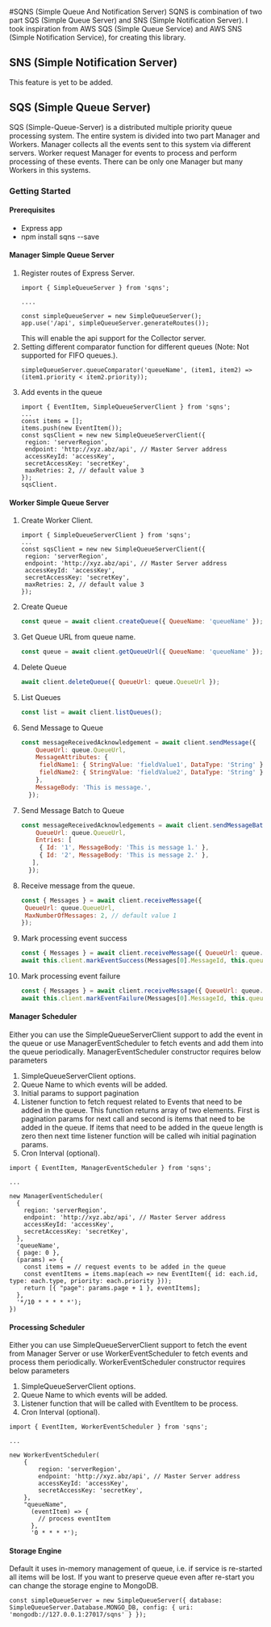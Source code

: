 #SQNS (Simple Queue And Notification Server)
SQNS is combination of two part SQS (Simple Queue Server) and SNS (Simple Notification Server).
I took inspiration from AWS SQS (Simple Queue Service) and AWS SNS (Simple Notification Service), for creating this library.

## SNS (Simple Notification Server)
This feature is yet to be added.

## SQS (Simple Queue Server)

SQS (Simple-Queue-Server) is a distributed multiple priority queue processing system.
The entire system is divided into two part Manager and Workers.
Manager collects all the events sent to this system via different servers.
Worker request Manager for events to process and perform processing of these events.
There can be only one Manager but many Workers in this systems.

### Getting Started

#### Prerequisites

- Express app
- npm install sqns --save

#### Manager Simple Queue Server

1. Register routes of Express Server.
    ```
    import { SimpleQueueServer } from 'sqns';
    
    ....
    
    const simpleQueueServer = new SimpleQueueServer();
    app.use('/api', simpleQueueServer.generateRoutes()); 
    ```
   This will enable the api support for the Collector server.
2. Setting different comparator function for different queues (Note: Not supported for FIFO queues.).
    ```
    simpleQueueServer.queueComparator('queueName', (item1, item2) => (item1.priority < item2.priority));
    ```
3. Add events in the queue
    ```
    import { EventItem, SimpleQueueServerClient } from 'sqns';
    ...
    const items = [];
    items.push(new EventItem());
    const sqsClient = new new SimpleQueueServerClient({
     region: 'serverRegion',
     endpoint: 'http://xyz.abz/api', // Master Server address
     accessKeyId: 'accessKey',
     secretAccessKey: 'secretKey',
     maxRetries: 2, // default value 3
    });
    sqsClient.
   ```

#### Worker Simple Queue Server

1. Create Worker Client.
    ```
    import { SimpleQueueServerClient } from 'sqns';
    ...
    const sqsClient = new new SimpleQueueServerClient({
     region: 'serverRegion',
     endpoint: 'http://xyz.abz/api', // Master Server address
     accessKeyId: 'accessKey',
     secretAccessKey: 'secretKey',
     maxRetries: 2, // default value 3
    });
   ```

2. Create Queue
    ```js
    const queue = await client.createQueue({ QueueName: 'queueName' });
    ```

3. Get Queue URL from queue name.
    ```js
    const queue = await client.getQueueUrl({ QueueName: 'queueName' });
    ```

4. Delete Queue
    ```js
    await client.deleteQueue({ QueueUrl: queue.QueueUrl });
    ```

5. List Queues
    ```js
    const list = await client.listQueues();
    ```

6. Send Message to Queue
    ```js
    const messageReceivedAcknowledgement = await client.sendMessage({
        QueueUrl: queue.QueueUrl,
        MessageAttributes: {
         fieldName1: { StringValue: 'fieldValue1', DataType: 'String' },
         fieldName2: { StringValue: 'fieldValue2', DataType: 'String' },
        },
        MessageBody: 'This is message.',
      });
    ```

7. Send Message Batch to Queue
    ```js
    const messageReceivedAcknowledgements = await client.sendMessageBatch({
        QueueUrl: queue.QueueUrl,
        Entries: [
         { Id: '1', MessageBody: 'This is message 1.' },
         { Id: '2', MessageBody: 'This is message 2.' },
       ],
      });
    ```

8. Receive message from the queue.
    ```js
    const { Messages } = await client.receiveMessage({
     QueueUrl: queue.QueueUrl,
     MaxNumberOfMessages: 2, // default value 1
    });
   ```

9. Mark processing event success
    ```js
    const { Messages } = await client.receiveMessage({ QueueUrl: queue.QueueUrl });
    await this.client.markEventSuccess(Messages[0].MessageId, this.queue.QueueUrl, 'Success message');
    ```

10. Mark processing event failure
    ```js
    const { Messages } = await client.receiveMessage({ QueueUrl: queue.QueueUrl });
    await this.client.markEventFailure(Messages[0].MessageId, this.queue.QueueUrl, 'Failure message');
    ```

#### Manager Scheduler

Either you can use the SimpleQueueServerClient support to add the event in the queue or use ManagerEventScheduler to
 fetch events and add them into the queue periodically. ManagerEventScheduler constructor requires below parameters
1. SimpleQueueServerClient options.
2. Queue Name to which events will be added.
3. Initial params to support pagination
4. Listener function to fetch request related to Events that need to be added in the queue.
 This function returns array of two elements.
 First is pagination params for next call and second is items that need to be added in the queue.
 If items that need to be added in the queue length is zero then next time listener function will be called wih initial pagination params.
5. Cron Interval (optional).
```
import { EventItem, ManagerEventScheduler } from 'sqns';

...

new ManagerEventScheduler(
  {
    region: 'serverRegion',
    endpoint: 'http://xyz.abz/api', // Master Server address
    accessKeyId: 'accessKey',
    secretAccessKey: 'secretKey',
  },
  'queueName',
  { page: 0 },
  (params) => {
    const items = // request events to be added in the queue
    const eventItems = items.map(each => new EventItem({ id: each.id, type: each.type, priority: each.priority }));
    return [{ "page": params.page + 1 }, eventItems];
  },
  '*/10 * * * * *');
})
```

#### Processing Scheduler

Either you can use SimpleQueueServerClient support to fetch the event from Manager Server or use WorkerEventScheduler
 to fetch events and process them periodically.
WorkerEventScheduler constructor requires below parameters
1. SimpleQueueServerClient options.
2. Queue Name to which events will be added.
3. Listener function that will be called with EventItem to be process.
4. Cron Interval (optional).
```
import { EventItem, WorkerEventScheduler } from 'sqns';

...

new WorkerEventScheduler(
    {
        region: 'serverRegion',
        endpoint: 'http://xyz.abz/api', // Master Server address
        accessKeyId: 'accessKey',
        secretAccessKey: 'secretKey',
    },
    "queueName",
      (eventItem) => {
        // process eventItem
      },
      '0 * * * *');
```

#### Storage Engine
Default it uses in-memory management of queue, i.e. if service is re-started all items will be lost. 
If you want to preserve queue even after re-start you can change the storage engine to MongoDB.
 
```
const simpleQueueServer = new SimpleQueueServer({ database: SimpleQueueServer.Database.MONGO_DB, config: { uri: 'mongodb://127.0.0.1:27017/sqns' } });
```
